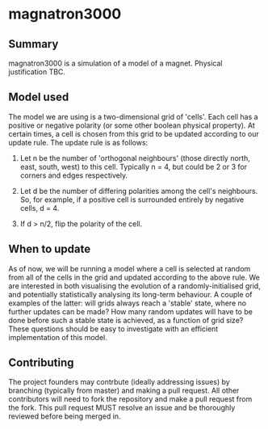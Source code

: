 # magnatron3000

## Summary

magnatron3000 is a simulation of a model of a magnet.  Physical justification TBC.

## Model used

The model we are using is a two-dimensional grid of 'cells'.  Each cell has a positive or negative polarity (or some other boolean physical property).  At certain times, a cell is chosen from this grid to be updated according to our update rule.  The update rule is as follows:

1. Let n be the number of 'orthogonal neighbours' (those directly north, east, south, west) to this cell.  Typically n = 4, but could be 2 or 3 for corners and edges respectively.

2. Let d be the number of differing polarities among the cell's neighbours.  So, for example, if a positive cell is surrounded entirely by negative cells, d = 4.

3. If d > n/2, flip the polarity of the cell.

## When to update

As of now, we will be running a model where a cell is selected at random from all of the cells in the grid and updated according to the above rule.  We are interested in both visualising the evolution of a randomly-initialised grid, and potentially statistically analysing its long-term behaviour.  A couple of examples of the latter: will grids always reach a 'stable' state, where no further updates can be made?  How many random updates will have to be done before such a stable state is achieved, as a function of grid size?  These questions should be easy to investigate with an efficient implementation of this model.

## Contributing

The project founders may contrbute (ideally addressing issues) by branching (typically from master) and making a pull request.  All other contributors will need to fork the repository and make a pull request from the fork.  This pull request MUST resolve an issue and be thoroughly reviewed before being merged in.
